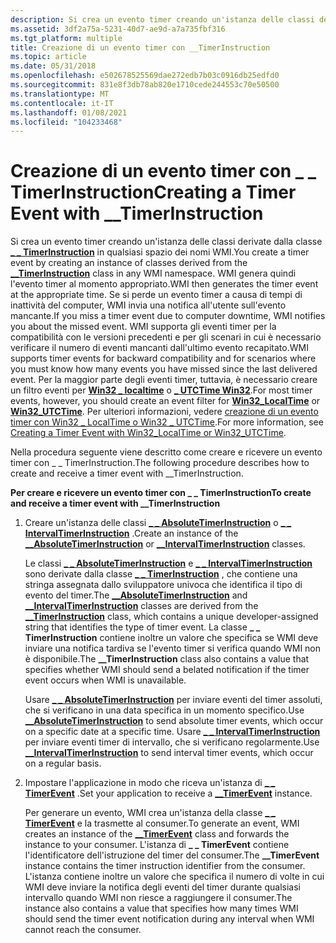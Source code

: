 ```yaml
---
description: Si crea un evento timer creando un'istanza delle classi derivate dalla \_ \_ classe TimerInstruction in qualsiasi spazio dei nomi WMI.
ms.assetid: 3df2a75a-5231-40d7-ae9d-a7a735fbf316
ms.tgt_platform: multiple
title: Creazione di un evento timer con __TimerInstruction
ms.topic: article
ms.date: 05/31/2018
ms.openlocfilehash: e502678525569dae272edb7b03c0916db25edfd0
ms.sourcegitcommit: 831e8f3db78ab820e1710cede244553c70e50500
ms.translationtype: MT
ms.contentlocale: it-IT
ms.lasthandoff: 01/08/2021
ms.locfileid: "104233468"
---
```

# <a name="creating-a-timer-event-with-__timerinstruction"></a><span data-ttu-id="e1f8f-103">Creazione di un evento timer con \_ \_ TimerInstruction</span><span class="sxs-lookup"><span data-stu-id="e1f8f-103">Creating a Timer Event with \_\_TimerInstruction</span></span>

<span data-ttu-id="e1f8f-104">Si crea un evento timer creando un'istanza delle classi derivate dalla classe [**\_ \_ TimerInstruction**](--timerinstruction.md) in qualsiasi spazio dei nomi WMI.</span><span class="sxs-lookup"><span data-stu-id="e1f8f-104">You create a timer event by creating an instance of classes derived from the [**\_\_TimerInstruction**](--timerinstruction.md) class in any WMI namespace.</span></span> <span data-ttu-id="e1f8f-105">WMI genera quindi l'evento timer al momento appropriato.</span><span class="sxs-lookup"><span data-stu-id="e1f8f-105">WMI then generates the timer event at the appropriate time.</span></span> <span data-ttu-id="e1f8f-106">Se si perde un evento timer a causa di tempi di inattività del computer, WMI invia una notifica all'utente sull'evento mancante.</span><span class="sxs-lookup"><span data-stu-id="e1f8f-106">If you miss a timer event due to computer downtime, WMI notifies you about the missed event.</span></span> <span data-ttu-id="e1f8f-107">WMI supporta gli eventi timer per la compatibilità con le versioni precedenti e per gli scenari in cui è necessario verificare il numero di eventi mancanti dall'ultimo evento recapitato.</span><span class="sxs-lookup"><span data-stu-id="e1f8f-107">WMI supports timer events for backward compatibility and for scenarios where you must know how many events you have missed since the last delivered event.</span></span> <span data-ttu-id="e1f8f-108">Per la maggior parte degli eventi timer, tuttavia, è necessario creare un filtro eventi per [**Win32 \_ localtime**](/previous-versions/windows/desktop/wmitimepprov/win32-localtime) o [**\_ UTCTime Win32**](/previous-versions/windows/desktop/wmitimepprov/win32-utctime).</span><span class="sxs-lookup"><span data-stu-id="e1f8f-108">For most timer events, however, you should create an event filter for [**Win32\_LocalTime**](/previous-versions/windows/desktop/wmitimepprov/win32-localtime) or [**Win32\_UTCTime**](/previous-versions/windows/desktop/wmitimepprov/win32-utctime).</span></span> <span data-ttu-id="e1f8f-109">Per ulteriori informazioni, vedere [creazione di un evento timer con Win32 \_ LocalTime o Win32 \_ UTCTime](creating-a-timer-event-with-win32-localtime-or-win32-utctime.md).</span><span class="sxs-lookup"><span data-stu-id="e1f8f-109">For more information, see [Creating a Timer Event with Win32\_LocalTime or Win32\_UTCTime](creating-a-timer-event-with-win32-localtime-or-win32-utctime.md).</span></span>

<span data-ttu-id="e1f8f-110">Nella procedura seguente viene descritto come creare e ricevere un evento timer con \_ \_ TimerInstruction.</span><span class="sxs-lookup"><span data-stu-id="e1f8f-110">The following procedure describes how to create and receive a timer event with \_\_TimerInstruction.</span></span>

<span data-ttu-id="e1f8f-111">**Per creare e ricevere un evento timer con \_ \_ TimerInstruction**</span><span class="sxs-lookup"><span data-stu-id="e1f8f-111">**To create and receive a timer event with \_\_TimerInstruction**</span></span>

1.  <span data-ttu-id="e1f8f-112">Creare un'istanza delle classi [**\_ \_ AbsoluteTimerInstruction**](--absolutetimerinstruction.md) o [**\_ \_ IntervalTimerInstruction**](--intervaltimerinstruction.md) .</span><span class="sxs-lookup"><span data-stu-id="e1f8f-112">Create an instance of the [**\_\_AbsoluteTimerInstruction**](--absolutetimerinstruction.md) or [**\_\_IntervalTimerInstruction**](--intervaltimerinstruction.md) classes.</span></span>

    <span data-ttu-id="e1f8f-113">Le classi [**\_ \_ AbsoluteTimerInstruction**](--absolutetimerinstruction.md) e [**\_ \_ IntervalTimerInstruction**](--intervaltimerinstruction.md) sono derivate dalla classe [**\_ \_ TimerInstruction**](--timerinstruction.md) , che contiene una stringa assegnata dallo sviluppatore univoca che identifica il tipo di evento del timer.</span><span class="sxs-lookup"><span data-stu-id="e1f8f-113">The [**\_\_AbsoluteTimerInstruction**](--absolutetimerinstruction.md) and [**\_\_IntervalTimerInstruction**](--intervaltimerinstruction.md) classes are derived from the [**\_\_TimerInstruction**](--timerinstruction.md) class, which contains a unique developer-assigned string that identifies the type of timer event.</span></span> <span data-ttu-id="e1f8f-114">La classe **\_ \_ TimerInstruction** contiene inoltre un valore che specifica se WMI deve inviare una notifica tardiva se l'evento timer si verifica quando WMI non è disponibile.</span><span class="sxs-lookup"><span data-stu-id="e1f8f-114">The **\_\_TimerInstruction** class also contains a value that specifies whether WMI should send a belated notification if the timer event occurs when WMI is unavailable.</span></span>

    <span data-ttu-id="e1f8f-115">Usare [**\_ \_ AbsoluteTimerInstruction**](--absolutetimerinstruction.md) per inviare eventi del timer assoluti, che si verificano in una data specifica in un momento specifico.</span><span class="sxs-lookup"><span data-stu-id="e1f8f-115">Use [**\_\_AbsoluteTimerInstruction**](--absolutetimerinstruction.md) to send absolute timer events, which occur on a specific date at a specific time.</span></span> <span data-ttu-id="e1f8f-116">Usare [**\_ \_ IntervalTimerInstruction**](--intervaltimerinstruction.md) per inviare eventi timer di intervallo, che si verificano regolarmente.</span><span class="sxs-lookup"><span data-stu-id="e1f8f-116">Use [**\_\_IntervalTimerInstruction**](--intervaltimerinstruction.md) to send interval timer events, which occur on a regular basis.</span></span>

2.  <span data-ttu-id="e1f8f-117">Impostare l'applicazione in modo che riceva un'istanza di [**\_ \_ TimerEvent**](--timerevent.md) .</span><span class="sxs-lookup"><span data-stu-id="e1f8f-117">Set your application to receive a [**\_\_TimerEvent**](--timerevent.md) instance.</span></span>

    <span data-ttu-id="e1f8f-118">Per generare un evento, WMI crea un'istanza della classe [**\_ \_ TimerEvent**](--timerevent.md) e la trasmette al consumer.</span><span class="sxs-lookup"><span data-stu-id="e1f8f-118">To generate an event, WMI creates an instance of the [**\_\_TimerEvent**](--timerevent.md) class and forwards the instance to your consumer.</span></span> <span data-ttu-id="e1f8f-119">L'istanza di **\_ \_ TimerEvent** contiene l'identificatore dell'istruzione del timer del consumer.</span><span class="sxs-lookup"><span data-stu-id="e1f8f-119">The **\_\_TimerEvent** instance contains the timer instruction identifier from the consumer.</span></span> <span data-ttu-id="e1f8f-120">L'istanza contiene inoltre un valore che specifica il numero di volte in cui WMI deve inviare la notifica degli eventi del timer durante qualsiasi intervallo quando WMI non riesce a raggiungere il consumer.</span><span class="sxs-lookup"><span data-stu-id="e1f8f-120">The instance also contains a value that specifies how many times WMI should send the timer event notification during any interval when WMI cannot reach the consumer.</span></span>

 

 
